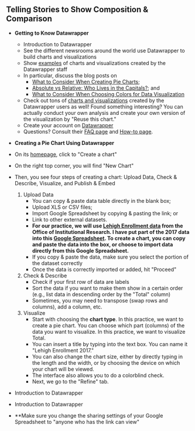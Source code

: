 ## Telling Stories to Show Composition & Comparison
- **Getting to Know Datawrapper**
  -   Introduction to Datawrapper
  -   See the different newsrooms around the world use Datawrapper to build charts and visualizations
  -   Show [examples](https://blog.datawrapper.de/) of charts and visualizations created by the Datawrapper staff
  -   In particular, discuss the blog posts on 
      * [What to Consider When Creating Pie Charts](https://blog.datawrapper.de/pie-charts/); 
      * [Absolute vs Relative: Who Lives in the Capitals?](https://blog.datawrapper.de/weekly-chart-capitals/); and
      * [What to Consider When Choosing Colors for Data Visualization](https://blog.datawrapper.de/colors/)
  -   Check out tons of [charts and visualizations](https://river.datawrapper.de/) created by the Datawrapper users as well! Found something interesting? You can actually conduct your own analysis and create your own version of the visualization by "Reuse this chart."
  -   Create your account on [Datawrapper](https://www.datawrapper.de/)
  -   Questions? Consult their [FAQ page](https://www.datawrapper.de/faq/) and [How-to page](https://academy.datawrapper.de/).


- **Creating a Pie Chart Using Datawrapper**
-   On its [homepage](https://www.datawrapper.de/), click to "Create a chart"
-   On the right top corner, you will find "New Chart"
-   Then, you see four steps of creating a chart: Upload Data, Check & Describe, Visualize, and Publish & Embed
    1.  Upload Data
        * You can copy & paste data table directly in the blank box;
        * Upload XLS or CSV files;
        * Import Google Spreadsheet by copying & pasting the link; or
        * Link to other external datasets.
        * **For our practice, we will use [Lehigh Enrollment data](https://www.lehigh.edu/~oir/profiles/profile.htm) from the Office of Institutional Research. I have put part of the 2017 data into this [Google Spreadsheet](https://docs.google.com/spreadsheets/d/1dFnkn8Sm_aJHxFLC6DD8W4mIthVDjTIz6A0h-_kE2lA/edit?usp=sharing). To create a chart, you can copy and paste the data into the box, or choose to import data directly from this Google Spreadsheet.**
        * If you copy & paste the data, make sure you select the portion of the dataset correctly
        * Once the data is correctly imported or added, hit "Proceed"
    2. Check & Describe
        * Check if your first row of data are labels
        * Sort the data if you want to make them show in a certain order (e.g., list data in descending order by the "Total" column)
        * Sometimes, you may need to transpose (swap rows and columns), add a column, etc.
    3. Visualize
        * Start with choosing the **chart type**. In this practice, we want to create a pie chart. You can choose which part (columns) of the data you want to visualize. In this practice, we want to visualize Total.
        * You can insert a title by typing into the text box. You can name it "Lehigh Enrollment 2017."
        * You can also change the chart size, either by directly typing in the length and the width, or by choosing the device on which your chart will be viewed.
        * The interface also allows you to do a colorblind check.
        * Next, we go to the "Refine" tab.
-   Introduction to Datawrapper
-   Introduction to Datawrapper
-   **Make sure you change the sharing settings of your Google Spreadsheet to "anyone who has the link can view"
